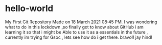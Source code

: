# hello-world
My First Git Repository Made on 18 March 2021 08:45 PM.
I was wondering what to do in this lockdown ,so finally got to know about GitHub
i am learning it so that i might be Able to use it as a essentials in the future ,
currently im trying for Gsoc , lets see how do i get there.
bravo!!
jay hind!
